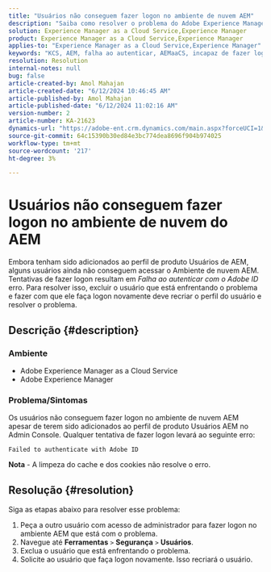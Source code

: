 ```yaml
---
title: "Usuários não conseguem fazer logon no ambiente de nuvem AEM"
description: "Saiba como resolver o problema do Adobe Experience Manager em que os usuários não conseguem fazer logon no ambiente de nuvem AEM."
solution: Experience Manager as a Cloud Service,Experience Manager
product: Experience Manager as a Cloud Service,Experience Manager
applies-to: "Experience Manager as a Cloud Service,Experience Manager"
keywords: "KCS, AEM, falha ao autenticar, AEMaaCS, incapaz de fazer logon na nuvem do AEM, usuários do AEM, Admin Console"
resolution: Resolution
internal-notes: null
bug: false
article-created-by: Amol Mahajan
article-created-date: "6/12/2024 10:46:45 AM"
article-published-by: Amol Mahajan
article-published-date: "6/12/2024 11:02:16 AM"
version-number: 2
article-number: KA-21623
dynamics-url: "https://adobe-ent.crm.dynamics.com/main.aspx?forceUCI=1&pagetype=entityrecord&etn=knowledgearticle&id=8a1b140d-a928-ef11-840a-000d3a5a67ba"
source-git-commit: 64c15390b30ed84e3bc774dea8696f904b974025
workflow-type: tm+mt
source-wordcount: '217'
ht-degree: 3%

---
```


# Usuários não conseguem fazer logon no ambiente de nuvem do AEM


Embora tenham sido adicionados ao perfil de produto Usuários de AEM, alguns usuários ainda não conseguem acessar o Ambiente de nuvem AEM. Tentativas de fazer logon resultam em *Falha ao autenticar com o Adobe ID* erro. Para resolver isso, excluir o usuário que está enfrentando o problema e fazer com que ele faça logon novamente deve recriar o perfil do usuário e resolver o problema.

## Descrição {#description}


### <b>Ambiente</b>

- Adobe Experience Manager as a Cloud Service
- Adobe Experience Manager




### <b>Problema/Sintomas</b>

Os usuários não conseguem fazer logon no ambiente de nuvem AEM apesar de terem sido adicionados ao perfil de produto Usuários AEM no Admin Console. Qualquer tentativa de fazer logon levará ao seguinte erro:


```
Failed to authenticate with Adobe ID
```


<b>Nota</b> - A limpeza do cache e dos cookies não resolve o erro.


## Resolução {#resolution}


Siga as etapas abaixo para resolver esse problema:

1. Peça a outro usuário com acesso de administrador para fazer logon no ambiente AEM que está com o problema.
2. Navegue até <b>Ferramentas</b> `>`  <b>Segurança</b> `>`  <b>Usuários</b>.
3. Exclua o usuário que está enfrentando o problema.
4. Solicite ao usuário que faça logon novamente. Isso recriará o usuário.


